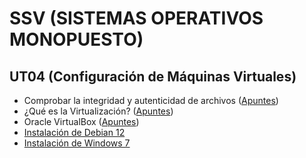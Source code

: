 # SSV (SISTEMAS OPERATIVOS MONOPUESTO)

## UT04 (Configuración de Máquinas Virtuales)

* Comprobar la integridad y autenticidad de archivos ([Apuntes](./apuntes/comprobar_integridad_y_autenticidad_de_archivos.md))
* ¿Qué es la Virtualización? ([Apuntes](./apuntes/que_es_la_virtualizacion.md))
* Oracle VirtualBox ([Apuntes](./apuntes/oracle_virtualbox.md))
* [Instalación de Debian 12](./apuntes/instalacion_debian12.md)
* [Instalación de Windows 7](./apuntes/instalacion_windows7.md)
